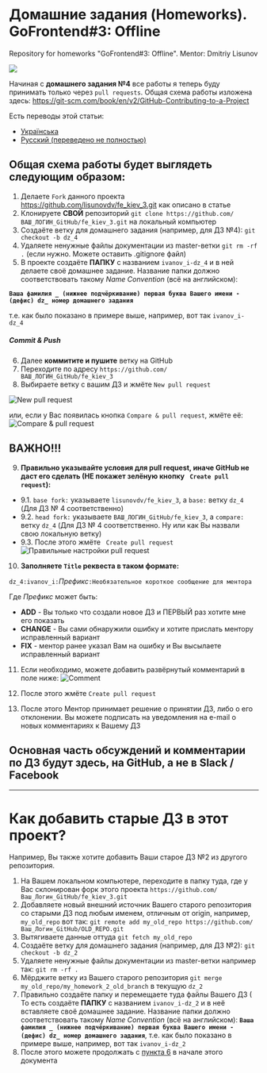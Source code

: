 # Домашние задания (Homeworks). GoFrontend#3: Offline
Repository for homeworks "GoFrontend#3: Offline". Mentor: Dmitriy Lisunov

![](http://aws-cf.imdoc.fr/prod/photos/6/4/2/3820642/2844403/img-2844403d28.jpg)

Начиная с **домашнего задания №4** все работы я теперь буду принимать только через `pull requests`.
Общая схема работы изложена здесь: https://git-scm.com/book/en/v2/GitHub-Contributing-to-a-Project

Есть переводы этой статьи:
- [Українська](https://git-scm.com/book/uk/v2/GitHub-%D0%AF%D0%BA-%D0%B7%D1%80%D0%BE%D0%B1%D0%B8%D1%82%D0%B8-%D0%B2%D0%BD%D0%B5%D1%81%D0%BE%D0%BA-%D0%B4%D0%BE-%D0%BF%D1%80%D0%BE%D0%B5%D0%BA%D1%82%D1%83)
- [Русский (переведено не полностью)](https://git-scm.com/book/ru/v2/GitHub-%D0%92%D0%BD%D0%B5%D1%81%D0%B5%D0%BD%D0%B8%D0%B5-%D1%81%D0%BE%D0%B1%D1%81%D1%82%D0%B2%D0%B5%D0%BD%D0%BD%D0%BE%D0%B3%D0%BE-%D0%B2%D0%BA%D0%BB%D0%B0%D0%B4%D0%B0-%D0%B2-%D0%BF%D1%80%D0%BE%D0%B5%D0%BA%D1%82%D1%8B)

## Общая схема работы будет выглядеть следующим образом:
1. Делаете `Fork` данного проекта https://github.com/lisunovdv/fe_kiev_3.git как описано в статье
2. Клонируете **СВОЙ** репозиторий `git clone https://github.com/ВАШ_ЛОГИН_GitHub/fe_kiev_3.git` на локальный компьютер
3. Создаёте ветку для домашнего задания (например, для ДЗ №4): `git checkout -b dz_4`
4. Удаляете ненужные файлы документации из master-ветки `git rm -rf .` (если нужно. Можете оставить .gitignore файл)
5. В проекте создаёте **ПАПКУ** с названием `ivanov_i-dz_4` и в ней делаете своё домашнее задание. Название папки должно соответствовать такому *Name Convention* (всё на английском): 

**`Ваша фамилия _ (нижнее подчёркивание) первая буква Вашего имени - (дефис) dz_ номер домашнего задания`**

т.е. как было показано в примере выше, например, вот так `ivanov_i-dz_4`
##### Commit & Push
6. Далее **коммитите и пушите** ветку на GitHub
7. Переходите по адресу `https://github.com/ВАШ_ЛОГИН_GitHub/fe_kiev_3`
8. Выбираете ветку с вашим ДЗ и жмёте `New pull request`

![New pull request](https://github.com/lisunovdv/fe_kiev_3/blob/master/New%20Pull%20Request.jpg)

или, если у Вас появилась кнопка `Compare & pull request`, жмёте её: 
![Compare & pull request](https://git-scm.com/book/en/v2/images/blink-02-pr.png)

## ВАЖНО!!!
9. **Правильно указывайте условия для pull request, иначе GitHub не даст его сделать (НЕ покажет зелёную кнопку ` Create pull request`):**
- 9.1. `base fork:` указываете `lisunovdv/fe_kiev_3`, а `base:` ветку `dz_4` (Для ДЗ № 4 соответственно)
- 9.2. `head fork:` указываете `ВАШ_ЛОГИН_GitHub/fe_kiev_3`, а `compare:` ветку `dz_4` (Для ДЗ № 4 соответственно. Ну или как Вы назвали свою локальную ветку)
- 9.3. После этого жмёте ` Create pull request`
![Правильные настройки pull request](https://github.com/lisunovdv/fe_kiev_3/blob/master/Pull-Request-proccess.jpg)

10. **Заполняете `Title` реквеста в таком формате:** 

`dz_4:ivanov_i:`*Префикс*`:Необязательное короткое сообщение для ментора`

Где *Префикс* может быть:
- **ADD** - Вы только что создали новое ДЗ и ПЕРВЫЙ раз хотите мне его показать
- **CHANGE** - Вы сами обнаружили ошибку и хотите прислать ментору исправленный вариант
- **FIX** - ментор ранее указал Вам на ошибку и Вы высылаете исправленный вариант

11. Если необходимо, можете добавить развёрнутый комментарий в поле ниже:
![Comment](https://github.com/lisunovdv/fe_kiev_3/blob/master/Comment.jpg)

12. После этого жмёте `Create pull request`

13. После этого Ментор принимает решение о принятии ДЗ, либо о его отклонении. Вы можете подписать на уведомления на e-mail о новых комментариях к Вашему ДЗ

## Основная часть обсуждений и комментарии по ДЗ будут здесь, на GitHub, а не в Slack / Facebook
------------------------

# Как добавить старые ДЗ в этот проект?
Например, Вы также хотите добавить Ваши старое ДЗ №2 из другого репозитория.

1. На Вашем локальном компьютере, переходите в папку туда, где у Вас склонирован форк этого проекта `https://github.com/Ваш_Логин_GitHub/fe_kiev_3.git`
2. Добавляете новый внешний источник Вашего старого репозитория со старыми ДЗ под любым именем, отличным от origin, например,  `my_old_repo` вот так:
`git remote add my_old_repo https://github.com/Ваш_Логин_GitHub/OLD_REPO.git`
3. Вытягиваете данные оттуда `git fetch my_old_repo`
4. Создаёте ветку для домашнего задания (например, для ДЗ №2): `git checkout -b dz_2`
5. Удаляете ненужные файлы документации из master-ветки например так: `git rm -rf .`
6. Мёрджите ветку из Вашего старого репозитория `git merge my_old_repo/my_homework_2_old_branch` в текущую `dz_2`
7. Правильно создаёте папку и перемещаете туда файлы Вашего ДЗ ( То есть создаёте **ПАПКУ** с названием `ivanov_i-dz_2` и в неё вставляете своё домашнее задание. Название папки должно соответствовать такому *Name Convention* (всё на английском): **`Ваша фамилия _ (нижнее подчёркивание) первая буква Вашего имени - (дефис) dz_ номер домашнего задания`**, т.е. как было показано в примере выше, например, вот так `ivanov_i-dz_2`
8. После этого можете продолжать с [пункта 6](#commit--push) в начале этого документа
